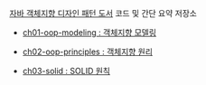 [자바 객체지향 디자인 패턴 도서](http://www.yes24.com/24/Goods/12501269?Acode=101) 코드 및 간단 요약 저장소

- [ch01-oop-modeling : 객체지향 모델링](https://github.com/walbatrossw/java-design-patterns/blob/master/ch01-oop-modeling/ch01-oop-modeling.md)

- [ch02-oop-principles : 객체지향 원리](https://github.com/walbatrossw/java-design-patterns/blob/master/ch02-oop-principles/ch02-oop-principles.md)

- [ch03-solid : SOLID 원칙](https://github.com/walbatrossw/java-design-patterns/blob/master/ch03-solid/ch03-solid.md)


